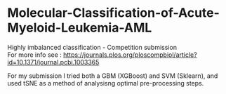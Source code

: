 # Molecular-Classification-of-Acute-Myeloid-Leukemia-AML
Highly imbalanced classification - Competition submission <br/>
For more info see : https://journals.plos.org/ploscompbiol/article?id=10.1371/journal.pcbi.1003365

For my submission I tried both a GBM (XGBoost) and SVM (Sklearn), and used tSNE as a method of analysisng optimal pre-processing steps.

